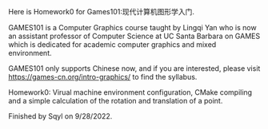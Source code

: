 Here is Homework0 for Games101:现代计算机图形学入门.

GAMES101 is a Computer Graphics course taught by Lingqi Yan who is now an assistant professor of Computer Science at UC Santa Barbara on GAMES which is dedicated for academic computer graphics and mixed environment.

GAMES101 only supports Chinese now, and if you are interested, please visit https://games-cn.org/intro-graphics/ to find the syllabus.

Homework0: Virual machine environment configuration, CMake compiling and a simple calculation of the rotation and translation of a point.

Finished by Sqyl on 9/28/2022.
